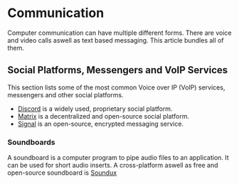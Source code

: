 # Communication

Computer communication can have multiple different forms.
There are voice and video calls aswell as text based messaging.
This article bundles all of them.

## Social Platforms, Messengers and VoIP Services

This section lists some of the most common Voice over IP (VoIP) services, messengers and other
social platforms.

- [Discord](/wiki/discord.md) is a widely used, proprietary social platform.
- [Matrix](/wiki/matrix.md) is a decentralized and open-source social platform.
- [Signal](/wiki/signal.md) is an open-source, encrypted messaging service.

### Soundboards

A soundboard is a computer program to pipe audio files to an application.
It can be used for short audio inserts.
A cross-platform aswell as free and open-source soundboard is
[Soundux](https://github.com/Soundux/Soundux)
